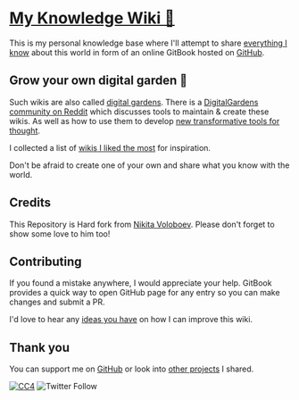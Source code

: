 # [My Knowledge Wiki 🌿](https://wiki.nikitavoloboev.xyz)

This is my personal knowledge base where I'll attempt to share [everything I know](sharing/everything-I-know.md) about this world in form of an online GitBook hosted on [GitHub](https://github.com/0xlucipher/knowledge).

## Grow your own digital garden 🌱

Such wikis are also called [digital gardens](https://joelhooks.com/digital-garden). There is a [DigitalGardens community on Reddit](https://www.reddit.com/r/DigitalGardens/) which discusses tools to maintain & create these wikis. As well as how to use them to develop [new transformative tools for thought](https://numinous.productions/ttft/).

I collected a list of [wikis I liked the most](other/wiki-workflow.md#similar-wikis-i-liked) for inspiration.

Don't be afraid to create one of your own and share what you know with the world.

## Credits

This Repository is Hard fork from [Nikita Voloboev](https://github.com/nikitavoloboev/knowledge). Please don't forget to show some love to him too!

## Contributing

If you found a mistake anywhere, I would appreciate your help. GitBook provides a quick way to open GitHub page for any entry so you can make changes and submit a PR.

I'd love to hear any [ideas you have](https://github.com/0xlucipher/knowledge/issues/new) on how I can improve this wiki.

## Thank you

You can support me on [GitHub](https://github.com/sponsors/nikitavoloboev) or look into [other projects](https://nikitavoloboev.xyz/projects) I shared.

[![CC4](https://img.shields.io/badge/license-CC4-0a0a0a.svg?style=flat&colorA=0a0a0a)](https://creativecommons.org/licenses/by/4.0/) ![Twitter Follow](https://img.shields.io/twitter/follow/0xlucipher?color=3cb9fc&logo=Twitter&style=flat-square)
